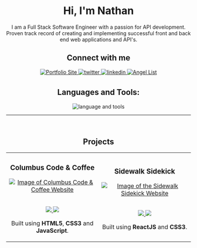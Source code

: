 ### <h1 align="center">Hi, I'm Nathan</div>

<p align="center">I am a Full Stack Software Engineer with a passion for API development. Proven track record of creating and implementing successful front and back end web applications and API's.</p>

<div align="center">

## Connect with me

<a href="https://nathanspeich.netlify.app/">
<img src="https://img.shields.io/badge/Portfolio-1f6feb?style=for-the-badge" alt="Portfolio Site" style="margin-bottom: 5px;" />
</a>
<a href="https://twitter.com/nathanspeich">
<img src="https://img.shields.io/badge/twitter-1f6feb?acee.svg?&style=for-the-badge&logo=twitter&logoColor=white" alt="twitter" style="margin-bottom: 5px;" />
</a>
<a href="https://linkedin.com/in/nathanspeich">
<img src="https://img.shields.io/badge/linkedin-1f6feb?E77B5.svg?&style=for-the-badge&logo=linkedin&logoColor=white" alt="linkedin" style="margin-bottom: 5px;" />
</a>  
<a href="https://angel.co/u/nathan-speich">
<img src="https://img.shields.io/badge/AngelList-1f6feb?E77B5.svg?&style=for-the-badge&logo=AngelList&logoColor=white" alt="Angel List" style="margin-bottom: 5px;" />
</a> 
	
## Languages and Tools:
<p align="center"><img src="https://skillicons.dev/icons?i=html,css,js,react,nodejs,express,mongodb,mysql,git,bash,linux,vscode&theme=dark&perline=8" alt="language and tools"/></p>
</div>

---

<br>

<!-- PROJECTS -->

<h2 align="center" color="white">Projects</h2>
<div align="center">
	<table>
		<tr>
			<!--project 1 -->
			<td width="50%">
				<h3 align="center" color="white">Columbus Code & Coffee</h2>
				<div align="center" > 
					<a href="https://cbuscodeandcoffee.com/">
						<img src="https://nathanspeich.netlify.app/img/cbus-code-and-coffee.png" alt="Image of Columbus Code & Coffee Website" />
					</a>
					<br>
					<br>
					<p> 
                        <!--live site --> 
						<a href="https://cbuscodeandcoffee.com/">
							<img src="https://img.shields.io/badge/-Live Demo-green?style=for-the-badge&color=1f6feb"/>
						</a>
            <!--repo --> 
						<a href='https://github.com/cbus-code-and-coffee/main-website'>
							<img src="https://img.shields.io/badge/View Source-grey?style=for-the-badge&logo=github"/>
						</a> 
					</p>
					<p>Built using <strong>HTML5</strong>, <strong>CSS3</strong> and <strong>JavaScript</strong>.</p>
				</div>
			<!--project 2 -->
			<td width="50%">
				<h3 align="center" color="white">Sidewalk Sidekick</h2>
				<div align="center" > 
					<a href="https://sidewalksidekick.com/">
						<img src="https://nathanspeich.netlify.app/img/sidewalk-sidekick-main-website.png" alt="Image of the Sidewalk Sidekick Website" />
					</a>
					<br>
					<br>
					<p>
                        <!--live site --> 
						<a href="https://sidewalksidekick.com">
							<img src="https://img.shields.io/badge/-Live Demo-green?style=for-the-badge&color=1f6feb"/>
						</a>
            <!--repo --> 
						<a href='https://github.com/Sidewalk-Sidekick/sidewalksidekick.com'>
							<img src="https://img.shields.io/badge/View Source-grey?style=for-the-badge&logo=github"/>
						</a> 
					</p>
					<p>Built using <strong>ReactJS</strong> and <strong>CSS3</strong>.</p>
				</div>
			</td>

